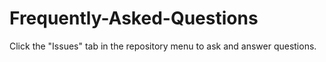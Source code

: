 # Frequently-Asked-Questions

Click the "Issues" tab in the repository menu to ask and answer questions.

